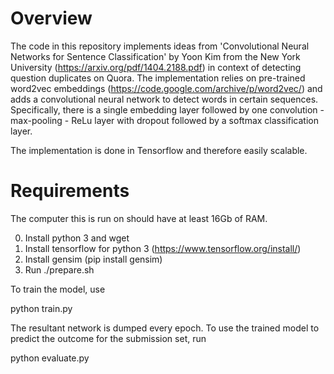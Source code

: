 # Overview

The code in this repository implements ideas from 'Convolutional Neural Networks for Sentence Classification' by Yoon Kim from the New York University (https://arxiv.org/pdf/1404.2188.pdf) in context 
of detecting question duplicates on Quora. The implementation relies on pre-trained word2vec embeddings (https://code.google.com/archive/p/word2vec/) and adds a convolutional neural network to detect 
words in certain sequences. Specifically, there is a single embedding layer followed by one convolution - max-pooling - ReLu layer with dropout followed by a softmax classification layer.

The implementation is done in Tensorflow and therefore easily scalable.

# Requirements

The computer this is run on should have at least 16Gb of RAM.

0. Install python 3 and wget 
1. Install tensorflow for python 3 (https://www.tensorflow.org/install/)
2. Install gensim (pip install gensim)
3. Run ./prepare.sh

To train the model, use

python train.py

The resultant network is dumped every epoch.
To use the trained model to predict the outcome for the submission set, run

python evaluate.py



